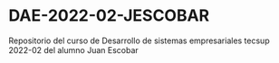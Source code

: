 # DAE-2022-02-JESCOBAR
Repositorio del curso de Desarrollo de sistemas empresariales tecsup 2022-02 del alumno Juan Escobar
